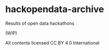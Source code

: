 # hackopendata-archive

Results of open data hackathons

(WIP)

All contents licensed CC BY 4.0 International

